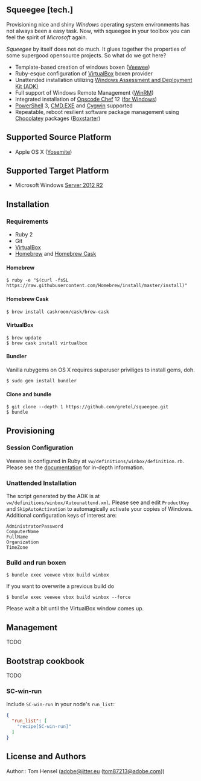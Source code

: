 ## Squeegee [tech.]

Provisioning nice and shiny *Windows* operating system environments has not always been a easy task. Now, with squeegee in your toolbox you can feel the spirit of *Microsoft* again.

*Squeegee* by itself does not do much. It glues together the properties of some supergood opensource projects. So what do we got here?

- Template-based creation of windows boxen ([Veewee](https://github.com/jedi4ever/veewee))
- Ruby-esque configuration of [VirtualBox](http://www.virtualbox.org/) boxen provider
- Unattended installation utilizing [Windows Assessment and Deployment Kit (ADK)](http://www.microsoft.com/en-us/download/details.aspx?id=30652)
- Full support of Windows Remote Management ([WinRM](https://msdn.microsoft.com/en-us/library/aa384426(v=vs.85).aspx))
- Integrated installation of [Opscode Chef](https://www.chef.io/) 12 ([for Windows](https://www.chef.io/solutions/windows/))
- [PowerShell]() 3, [CMD.EXE](http://www.microsoft.com/resources/documentation/windows/xp/all/proddocs/en-us/cmd.mspx) and [Cygwin](http://cygwin.com/) supported
- Repeatable, reboot resilient software package management using [Chocolatey](https://chocolatey.org/) packages ([Boxstarter](http://boxstarter.org/))

## Supported Source Platform

- Apple OS X ([Yosemite](https://en.wikipedia.org/wiki/OS_X_Yosemite))

## Supported Target Platform

- Microsoft Windows [Server 2012 R2](http://www.microsoft.com/en-us/server-cloud/products/windows-server-2012-r2/default.aspx)

## Installation

### Requirements

- Ruby 2
- Git
- [VirtualBox](http://www.virtualbox.org/)
- [Homebrew](http://brew.sh/) and [Homebrew Cask](http://caskroom.io/)

#### Homebrew

```
$ ruby -e "$(curl -fsSL https://raw.githubusercontent.com/Homebrew/install/master/install)"

```

#### Homebrew Cask

```
$ brew install caskroom/cask/brew-cask

```

#### VirtualBox

```
$ brew update
$ brew cask install virtualbox
```

#### Bundler

Vanilla rubygems on OS X requires superuser priviliges to install gems, doh.
```
$ sudo gem install bundler
```

#### Clone and bundle

```
$ git clone --depth 1 https://github.com/gretel/squeegee.git
$ bundle
```

## Provisioning

### Session Configuration

Veewee is configured in Ruby at `vw/definitions/winbox/definition.rb`. Please see the [documentation](http://www.veewee.org/docs/vbox/) for in-depth information.

### Unattended Installation

The script generated by the ADK is at `vw/definitions/winbox/Autounattend.xml`. Please see and edit `ProductKey` and `SkipAutoActivation` to automagically activate your copies of Windows. Additional configuration keys of interest are:

```
AdministratorPassword
ComputerName
FullName
Organization
TimeZone
```

### Build and run boxen

```
$ bundle exec veewee vbox build winbox
```
If you want to overwrite a previous build do

```
$ bundle exec veewee vbox build winbox --force
```

Please wait a bit until the VirtualBox window comes up.

## Management

TODO

## Bootstrap cookbook

TODO

### SC-win-run

Include `SC-win-run` in your node's `run_list`:

```json
{
  "run_list": [
    "recipe[SC-win-run]"
  ]
}
```

## License and Authors

Author:: Tom Hensel (adobe@jitter.eu (tom87213@adobe.com))
